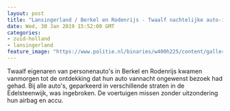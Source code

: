 ```yaml
---
layout: post
title: "Lansingerland / Berkel en Rodenrijs - Twaalf nachtelijke auto-inbraken in Berkel en Rodenrijs"
date: Wed, 30 Jan 2019 15:52:00 GMT
categories: 
- zuid-holland 
- lansingerland 
feature_image: "https://www.politie.nl/binaries/w400h225/content/gallery/politie/stockfotos/infra-en-voertuigen/logo-politie-op-dienstauto.jpg"
---
```


Twaalf eigenaren van personenauto's in Berkel en Rodenrijs kwamen vanmorgen tot de ontdekking dat hun auto vannacht ongewenst bezoek had gehad. Bij alle auto's, geparkeerd in verschillende straten in de Edelsteenwijk, was ingebroken. De voertuigen missen zonder uitzondering hun airbag en accu.
